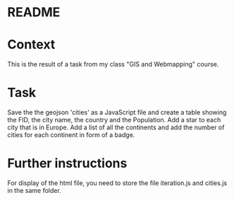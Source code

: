 # README

# Context
This is the result of a task from my class "GIS and Webmapping" course.

# Task
Save the the geojson 'cities' as a JavaScript file and create a table showing the FID, the city name, the country and the Population.
Add a star to each city that is in Europe.
Add a list of all the continents and add the number of cities for each continent in form of a badge.

# Further instructions
For display of the html file, you need to store the file iteration.js and cities.js in the same folder.
